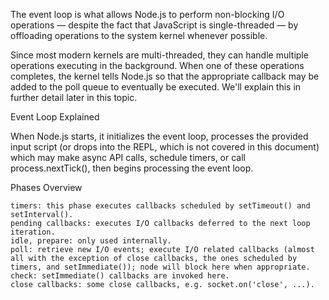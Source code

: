 The event loop is what allows Node.js to perform non-blocking I/O operations — despite the fact that JavaScript is single-threaded — by offloading operations to the system kernel whenever possible.

Since most modern kernels are multi-threaded, they can handle multiple operations executing in the background. When one of these operations completes, the kernel tells Node.js so that the appropriate callback may be added to the poll queue to eventually be executed. We'll explain this in further detail later in this topic.

Event Loop Explained

When Node.js starts, it initializes the event loop, processes the provided input script (or drops into the REPL, which is not covered in this document) which may make async API calls, schedule timers, or call process.nextTick(), then begins processing the event loop.


Phases Overview

    timers: this phase executes callbacks scheduled by setTimeout() and setInterval().
    pending callbacks: executes I/O callbacks deferred to the next loop iteration.
    idle, prepare: only used internally.
    poll: retrieve new I/O events; execute I/O related callbacks (almost all with the exception of close callbacks, the ones scheduled by timers, and setImmediate()); node will block here when appropriate.
    check: setImmediate() callbacks are invoked here.
    close callbacks: some close callbacks, e.g. socket.on('close', ...).

<!-- REF => https://nodejs.dev/en/learn/the-nodejs-event-loop/ -->

<!-- REF => https://nodejs.org/en/docs/guides/event-loop-timers-and-nexttick/ -->

<!-- REF => https://course-api.com/ -->